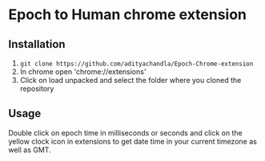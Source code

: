 # Epoch to Human chrome extension
## Installation
1. ```git clone https://github.com/adityachandla/Epoch-Chrome-extension```
2. In chrome open 'chrome://extensions'
3. Click on load unpacked and select the folder where you cloned the repository

## Usage
Double click on epoch time in milliseconds or seconds and click on the yellow clock icon in extensions to get date time in your current timezone as well as GMT.
